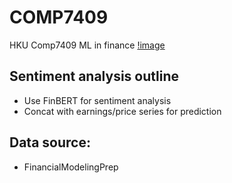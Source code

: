 # COMP7409
HKU Comp7409 ML in finance
[!image](https://github.com/pauljhp/DeepSA_COMP7409/blob/main/project_outline.drawio.png)

## Sentiment analysis outline
  - Use FinBERT for sentiment analysis
  - Concat with earnings/price series for prediction

## Data source:
- FinancialModelingPrep
